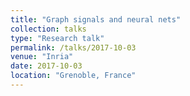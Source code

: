 ```yaml
---
title: "Graph signals and neural nets"
collection: talks
type: "Research talk"
permalink: /talks/2017-10-03
venue: "Inria"
date: 2017-10-03
location: "Grenoble, France"
---
```

